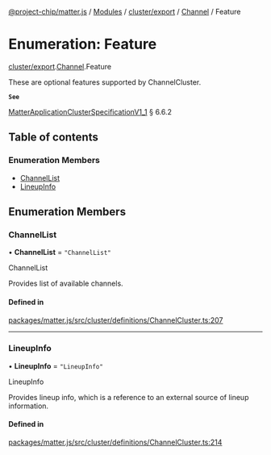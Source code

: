 [@project-chip/matter.js](../README.md) / [Modules](../modules.md) / [cluster/export](../modules/cluster_export.md) / [Channel](../modules/cluster_export.Channel.md) / Feature

# Enumeration: Feature

[cluster/export](../modules/cluster_export.md).[Channel](../modules/cluster_export.Channel.md).Feature

These are optional features supported by ChannelCluster.

**`See`**

[MatterApplicationClusterSpecificationV1_1](../interfaces/spec_export.MatterApplicationClusterSpecificationV1_1.md) § 6.6.2

## Table of contents

### Enumeration Members

- [ChannelList](cluster_export.Channel.Feature.md#channellist)
- [LineupInfo](cluster_export.Channel.Feature.md#lineupinfo)

## Enumeration Members

### ChannelList

• **ChannelList** = ``"ChannelList"``

ChannelList

Provides list of available channels.

#### Defined in

[packages/matter.js/src/cluster/definitions/ChannelCluster.ts:207](https://github.com/project-chip/matter.js/blob/b7330d72/packages/matter.js/src/cluster/definitions/ChannelCluster.ts#L207)

___

### LineupInfo

• **LineupInfo** = ``"LineupInfo"``

LineupInfo

Provides lineup info, which is a reference to an external source of lineup information.

#### Defined in

[packages/matter.js/src/cluster/definitions/ChannelCluster.ts:214](https://github.com/project-chip/matter.js/blob/b7330d72/packages/matter.js/src/cluster/definitions/ChannelCluster.ts#L214)
